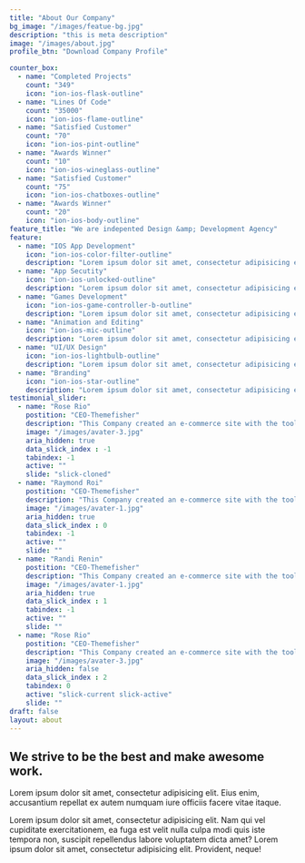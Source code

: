 ```yaml
---
title: "About Our Company"
bg_image: "/images/featue-bg.jpg"
description: "this is meta description"
image: "/images/about.jpg"
profile_btn: "Download Company Profile"

counter_box: 
  - name: "Completed Projects"
    count: "349"
    icon: "ion-ios-flask-outline"
  - name: "Lines Of Code"
    count: "35000"
    icon: "ion-ios-flame-outline"
  - name: "Satisfied Customer"
    count: "70"
    icon: "ion-ios-pint-outline"
  - name: "Awards Winner"
    count: "10"
    icon: "ion-ios-wineglass-outline"
  - name: "Satisfied Customer"
    count: "75"
    icon: "ion-ios-chatboxes-outline"
  - name: "Awards Winner"
    count: "20"
    icon: "ion-ios-body-outline"
feature_title: "We are indepented Design &amp; Development Agency"
feature:
  - name: "IOS App Development"
    icon: "ion-ios-color-filter-outline"
    description: "Lorem ipsum dolor sit amet, consectetur adipisicing elit, sed do eiusmod tempor incididunt ut"
  - name: "App Secutity"
    icon: "ion-ios-unlocked-outline"
    description: "Lorem ipsum dolor sit amet, consectetur adipisicing elit, sed do eiusmod tempor incididunt ut"
  - name: "Games Development"
    icon: "ion-ios-game-controller-b-outline"
    description: "Lorem ipsum dolor sit amet, consectetur adipisicing elit, sed do eiusmod tempor incididunt ut"
  - name: "Animation and Editing"
    icon: "ion-ios-mic-outline"
    description: "Lorem ipsum dolor sit amet, consectetur adipisicing elit, sed do eiusmod tempor incididunt ut"
  - name: "UI/UX Design"
    icon: "ion-ios-lightbulb-outline"
    description: "Lorem ipsum dolor sit amet, consectetur adipisicing elit, sed do eiusmod tempor incididunt ut"
  - name: "Branding"
    icon: "ion-ios-star-outline"
    description: "Lorem ipsum dolor sit amet, consectetur adipisicing elit, sed do eiusmod tempor incididunt ut"
testimonial_slider:
  - name: "Rose Rio"
    postition: "CEO-Themefisher"
    description: "This Company created an e-commerce site with the tools to make our business a success, with innovative ideas we feel that our site has unique elements that make us stand out from the crowd."
    image: "/images/avater-3.jpg"
    aria_hidden: true
    data_slick_index : -1
    tabindex: -1
    active: ""
    slide: "slick-cloned"
  - name: "Raymond Roi"
    postition: "CEO-Themefisher"
    description: "This Company created an e-commerce site with the tools to make our business a success, with innovative ideas we feel that our site has unique elements that make us stand out from the crowd."
    image: "/images/avater-1.jpg"
    aria_hidden: true
    data_slick_index : 0
    tabindex: -1
    active: ""
    slide: ""
  - name: "Randi Renin"
    postition: "CEO-Themefisher"
    description: "This Company created an e-commerce site with the tools to make our business a success, with innovative ideas we feel that our site has unique elements that make us stand out from the crowd."
    image: "/images/avater-1.jpg"
    aria_hidden: true
    data_slick_index : 1
    tabindex: -1
    active: ""
    slide: ""
  - name: "Rose Rio"
    postition: "CEO-Themefisher"
    description: "This Company created an e-commerce site with the tools to make our business a success, with innovative ideas we feel that our site has unique elements that make us stand out from the crowd."
    image: "/images/avater-3.jpg"
    aria_hidden: false
    data_slick_index : 2
    tabindex: 0
    active: "slick-current slick-active"
    slide: ""
draft: false
layout: about
---
```



## We strive to be the best and make awesome work.
Lorem ipsum dolor sit amet, consectetur adipisicing elit. Eius enim, accusantium repellat ex autem numquam iure officiis facere vitae itaque.

Lorem ipsum dolor sit amet, consectetur adipisicing elit. Nam qui vel cupiditate exercitationem, ea fuga est velit nulla culpa modi quis iste tempora non, suscipit repellendus labore voluptatem dicta amet? Lorem ipsum dolor sit amet, consectetur adipisicing elit. Provident, neque!